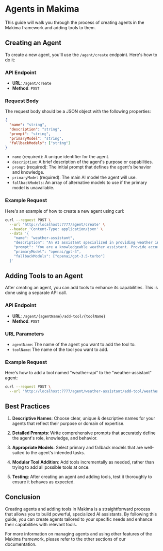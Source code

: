 # Agents in Makima

This guide will walk you through the process of creating agents in the Makima framework and adding tools to them.

## Creating an Agent

To create a new agent, you'll use the `/agent/create` endpoint. Here's how to do it:

### API Endpoint

- **URL**: `/agent/create`
- **Method**: `POST`

### Request Body

The request body should be a JSON object with the following properties:

```json
{
  "name": "string",
  "description": "string",
  "prompt": "string",
  "primaryModel": "string",
  "fallbackModels": ["string"]
}
```

- `name` (required): A unique identifier for the agent.
- `description`: A brief description of the agent's purpose or capabilities.
- `prompt` (required): The initial prompt that defines the agent's behavior and knowledge.
- `primaryModel` (required): The main AI model the agent will use.
- `fallbackModels`: An array of alternative models to use if the primary model is unavailable.

### Example Request

Here's an example of how to create a new agent using curl:

```bash
curl --request POST \
  --url 'http://localhost:7777/agent/create' \
  --header 'Content-Type: application/json' \
  --data '{
    "name": "weather-assistant",
    "description": "An AI assistant specialized in providing weather information",
    "prompt": "You are a knowledgeable weather assistant. Provide accurate and helpful information about weather conditions, forecasts, and climate patterns.",
    "primaryModel": "openai/gpt-4",
    "fallbackModels": ["openai/gpt-3.5-turbo"]
  }'
```

## Adding Tools to an Agent

After creating an agent, you can add tools to enhance its capabilities. This is done using a separate API call.

### API Endpoint

- **URL**: `/agent/{agentName}/add-tool/{toolName}`
- **Method**: `POST`

### URL Parameters

- `agentName`: The name of the agent you want to add the tool to.
- `toolName`: The name of the tool you want to add.

### Example Request

Here's how to add a tool named "weather-api" to the "weather-assistant" agent:

```bash
curl --request POST \
  --url 'http://localhost:7777/agent/weather-assistant/add-tool/weather-api'
```

## Best Practices

1. **Descriptive Names**: Choose clear, unique & descriptive names for your agents that reflect their purpose or domain of expertise.

2. **Detailed Prompts**: Write comprehensive prompts that accurately define the agent's role, knowledge, and behavior.

3. **Appropriate Models**: Select primary and fallback models that are well-suited to the agent's intended tasks.

4. **Modular Tool Addition**: Add tools incrementally as needed, rather than trying to add all possible tools at once.

5. **Testing**: After creating an agent and adding tools, test it thoroughly to ensure it behaves as expected.

## Conclusion

Creating agents and adding tools in Makima is a straightforward process that allows you to build powerful, specialized AI assistants. By following this guide, you can create agents tailored to your specific needs and enhance their capabilities with relevant tools.

For more information on managing agents and using other features of the Makima framework, please refer to the other sections of our documentation.

